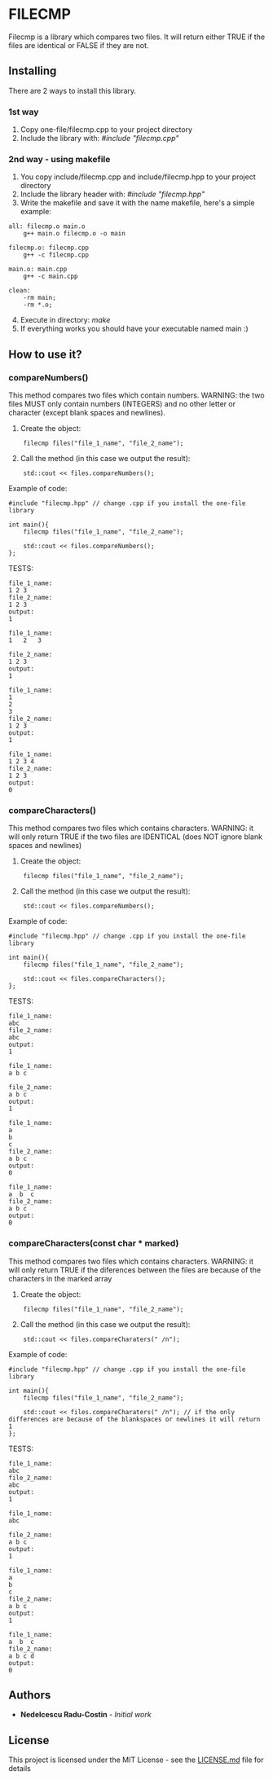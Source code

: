 # FILECMP

Filecmp is a library which compares two files. It will return either TRUE if the files are identical or FALSE if they are not.

## Installing

There are 2 ways to install this library.

### 1st way

1. Copy one-file/filecmp.cpp to your project directory
2. Include the library with: *#include "filecmp.cpp"*

### 2nd way - using makefile

1. You copy include/filecmp.cpp and include/filecmp.hpp to your project directory
2. Include the library header with: *#include "filecmp.hpp"*
3. Write the makefile and save it with the name makefile, here's a simple example:

```
all: filecmp.o main.o
	g++ main.o filecmp.o -o main

filecmp.o: filecmp.cpp
	g++ -c filecmp.cpp

main.o: main.cpp
	g++ -c main.cpp

clean:
	-rm main;
	-rm *.o;
```
4. Execute in directory: *make*
5. If everything works you should have your executable named main :)

## How to use it?
### compareNumbers()
This method compares two files which contain numbers. 
WARNING: the two files MUST only contain numbers (INTEGERS) and no other letter or character (except blank spaces and newlines).

1. Create the object:
```
    filecmp files("file_1_name", "file_2_name");
```

2. Call the method (in this case we output the result):
```
    std::cout << files.compareNumbers();
```
Example of code: 
```
#include "filecmp.hpp" // change .cpp if you install the one-file library

int main(){
    filecmp files("file_1_name", "file_2_name");

    std::cout << files.compareNumbers();
};
```
TESTS:
```
file_1_name:
1 2 3
file_2_name:
1 2 3
output:
1
```
```
file_1_name:
1   2   3

file_2_name:
1 2 3
output:
1
```
```
file_1_name:
1
2
3
file_2_name:
1 2 3
output:
1
```
```
file_1_name:
1 2 3 4
file_2_name:
1 2 3
output:
0
```
### compareCharacters()

This method compares two files which contains characters. 
WARNING: it will only return TRUE if the two files are IDENTICAL (does NOT ignore blank spaces and newlines)

1. Create the object:
```
    filecmp files("file_1_name", "file_2_name");
```

2. Call the method (in this case we output the result):
```
    std::cout << files.compareNumbers();
```
Example of code: 
```
#include "filecmp.hpp" // change .cpp if you install the one-file library

int main(){
    filecmp files("file_1_name", "file_2_name");

    std::cout << files.compareCharacters();
};

```
TESTS:
```
file_1_name:
abc
file_2_name:
abc
output:
1
```
```
file_1_name:
a b c

file_2_name:
a b c
output:
1
```
```
file_1_name:
a
b
c
file_2_name:
a b c
output:
0
```
```
file_1_name:
a  b  c
file_2_name:
a b c
output:
0
```

### compareCharacters(const char * marked)

This method compares two files which contains characters. 
WARNING: it will only return TRUE if the diferences between the files are because of the characters in the marked array

1. Create the object:
```
    filecmp files("file_1_name", "file_2_name");
```

2. Call the method (in this case we output the result):
```
    std::cout << files.compareCharaters(" /n");
```
Example of code: 
```
#include "filecmp.hpp" // change .cpp if you install the one-file library

int main(){
    filecmp files("file_1_name", "file_2_name");

    std::cout << files.compareCharaters(" /n"); // if the only differences are because of the blankspaces or newlines it will return 1
};

```
TESTS:
```
file_1_name:
abc
file_2_name:
abc
output:
1
```
```
file_1_name:
abc

file_2_name:
a b c
output:
1
```
```
file_1_name:
a
b
c
file_2_name:
a b c
output:
1
```
```
file_1_name:
a  b  c
file_2_name:
a b c d
output:
0
```

## Authors

* **Nedelcescu Radu-Costin** - *Initial work* 

## License

This project is licensed under the MIT License - see the [LICENSE.md](LICENSE.md) file for details
